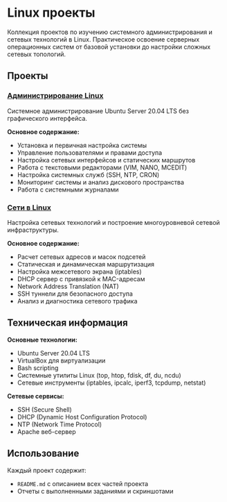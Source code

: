 # Linux проекты

Коллекция проектов по изучению системного администрирования и сетевых технологий в Linux. Практическое освоение серверных операционных систем от базовой установки до настройки сложных сетевых топологий.

## Проекты

### [Администрирование Linux](./linux_admin/)
Системное администрирование Ubuntu Server 20.04 LTS без графического интерфейса.

**Основное содержание:**
- Установка и первичная настройка системы
- Управление пользователями и правами доступа
- Настройка сетевых интерфейсов и статических маршрутов
- Работа с текстовыми редакторами (VIM, NANO, MCEDIT)
- Настройка системных служб (SSH, NTP, CRON)
- Мониторинг системы и анализ дискового пространства
- Работа с системными журналами

### [Сети в Linux](./linux_networks/)
Настройка сетевых технологий и построение многоуровневой сетевой инфраструктуры.

**Основное содержание:**
- Расчет сетевых адресов и масок подсетей
- Статическая и динамическая маршрутизация
- Настройка межсетевого экрана (iptables)
- DHCP сервер с привязкой к MAC-адресам
- Network Address Translation (NAT)
- SSH туннели для безопасного доступа
- Анализ и диагностика сетевого трафика

## Техническая информация

**Основные технологии:**
- Ubuntu Server 20.04 LTS
- VirtualBox для виртуализации
- Bash scripting
- Системные утилиты Linux (top, htop, fdisk, df, du, ncdu)
- Сетевые инструменты (iptables, ipcalc, iperf3, tcpdump, netstat)

**Сетевые сервисы:**
- SSH (Secure Shell)
- DHCP (Dynamic Host Configuration Protocol)
- NTP (Network Time Protocol)
- Apache веб-сервер

## Использование

Каждый проект содержит:
- `README.md` с описанием всех частей проекта
- Отчеты с выполненными заданиями и скриншотами
